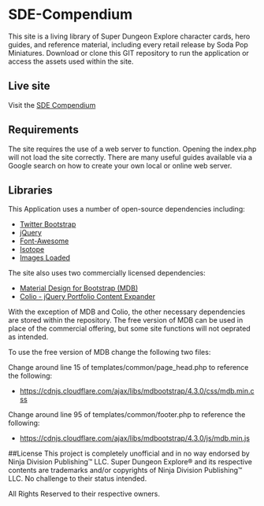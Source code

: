 # SDE-Compendium
This site is a living library of Super Dungeon Explore character cards, hero guides, and reference material, including every retail release by Soda Pop Miniatures. Download or clone this GIT repository to run the application or access the assets used within the site.


## Live site
Visit the [SDE Compendium](http://www.sdecompendium.site)

## Requirements
The site requires the use of a web server to function. Opening the index.php will not load the site correctly. There are many useful guides available via a Google search on how to create your own local or online web server.

## Libraries
This Application uses a number of open-source dependencies including:

- [Twitter Bootstrap](http://getbootstrap.com/)
- [jQuery](https://jquery.com/)
- [Font-Awesome](http://fontawesome.io/)
- [Isotope](http://isotope.metafizzy.co/v2/)
- [Images Loaded](https://plugins.jquery.com/imagesloaded/)

The site also uses two commercially licensed dependencies:

- [Material Design for Bootstrap (MDB)](https://mdbootstrap.com/)
- [Colio - jQuery Portfolio Content Expander](https://codecanyon.net/item/colio-jquery-portfolio-content-expander-plugin/6507310)

With the exception of MDB and Colio, the other necessary dependencies are stored within the repository. The free version of MDB can be used in place of the commercial offering, but some site functions will not oeprated as intended.

To use the free version of MDB change the following two files:

Change around line 15 of templates/common/page_head.php to reference the following:
- https://cdnjs.cloudflare.com/ajax/libs/mdbootstrap/4.3.0/css/mdb.min.css

Change around line 95 of templates/common/footer.php to reference the following:
- https://cdnjs.cloudflare.com/ajax/libs/mdbootstrap/4.3.0/js/mdb.min.js



##License
This project is completely unofficial and in no way endorsed by Ninja Division Publishing™ LLC. Super Dungeon Explore® and its respective contents are trademarks and/or copyrights of Ninja Division Publishing™ LLC. No challenge to their status intended.

All Rights Reserved to their respective owners.
